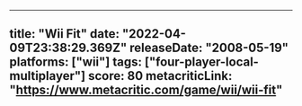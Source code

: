 
---
title: "Wii Fit"
date: "2022-04-09T23:38:29.369Z"
releaseDate: "2008-05-19"
platforms: ["wii"]
tags: ["four-player-local-multiplayer"]
score: 80
metacriticLink: "https://www.metacritic.com/game/wii/wii-fit"
---
